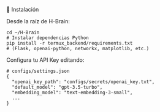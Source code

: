 🚀 Instalación

Desde la raíz de H-Brain:
```
cd ~/H-Brain
# Instalar dependencias Python
pip install -r termux_backend/requirements.txt
# (Flask, openai-python, networkx, matplotlib, etc.)

```
Configura tu API Key editando:
```
# configs/settings.json
{
  "openai_key_path": "configs/secrets/openai_key.txt",
  "default_model": "gpt-3.5-turbo",
  "embedding_model": "text-embedding-3-small",
  ...
}
```
